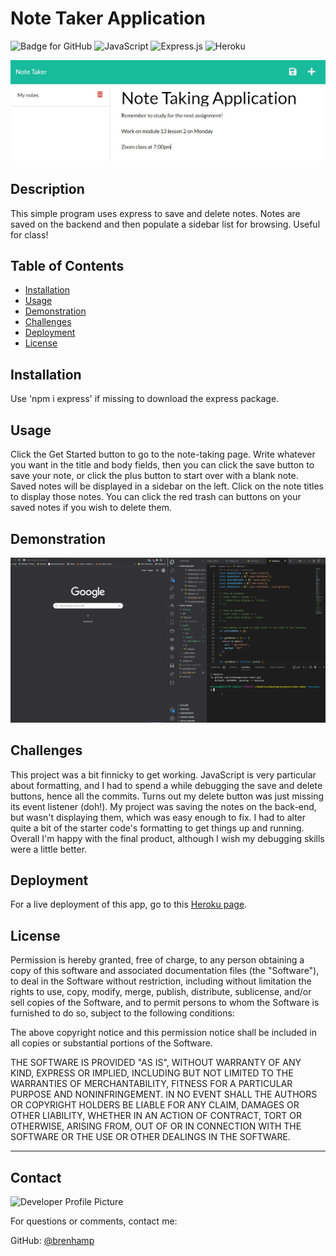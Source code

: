 # Note Taker Application
  ![Badge for GitHub](https://img.shields.io/github/languages/top/brenhamp/note-taker?style=flat&logo=appveyor) 
  ![JavaScript](https://img.shields.io/badge/javascript-%23323330.svg?style=for-the-badge&logo=javascript&logoColor=%23F7DF1E)
  ![Express.js](https://img.shields.io/badge/express.js-%23404d59.svg?style=for-the-badge&logo=express&logoColor=%2361DAFB)
  ![Heroku](https://img.shields.io/badge/heroku-%23430098.svg?style=for-the-badge&logo=heroku&logoColor=white)

  ![App Example Image](./public/assets/images/note-taker-ex-img.jpg)


  ## Description

  This simple program uses express to save and delete notes. Notes are saved on the backend and then populate a sidebar list for browsing.  Useful for class!

  ## Table of Contents
  * [Installation](#installation)
  * [Usage](#usage)
  * [Demonstration](#demonstration)
  * [Challenges](#challenges)
  * [Deployment](#deployment)
  * [License](#license)
  
  ## Installation
  
  Use 'npm i express' if missing to download the express package. 

  
  ## Usage
  
  Click the Get Started button to go to the note-taking page. Write whatever you want in the title and body fields, then you can click the save button to save your note, or click the plus button to start over with a blank note. Saved notes will be displayed in a sidebar on the left. Click on the note titles to display those notes. You can click the red trash can buttons on your saved notes if you wish to delete them.


## Demonstration

![Demo video](./public/assets/video/note-taker-example.gif)
  ## Challenges

  This project was a bit finnicky to get working. JavaScript is very particular about formatting, and I had to spend a while debugging the save and delete buttons, hence all the commits. Turns out my delete button was just missing its event listener (doh!). My project was saving the notes on the back-end, but wasn't displaying them, which was easy enough to fix. I had to alter quite a bit of the starter code's formatting to get things up and running. Overall I'm happy with the final product, although I wish my debugging skills were a little better.


  ## Deployment

  For a live deployment of this app, go to this [Heroku page](https://brenhams-note-taker.herokuapp.com/).

  
  ## License
  
 Permission is hereby granted, free of charge, to any person obtaining a copy of this software and associated documentation files (the "Software"), to deal in the Software without restriction, including without limitation the rights to use, copy, modify, merge, publish, distribute, sublicense, and/or sell copies of the Software, and to permit persons to whom the Software is furnished to do so, subject to the following conditions:

  The above copyright notice and this permission notice shall be included in all copies or substantial portions of the Software.

  THE SOFTWARE IS PROVIDED "AS IS", WITHOUT WARRANTY OF ANY KIND, EXPRESS OR IMPLIED, INCLUDING BUT NOT LIMITED TO THE WARRANTIES OF MERCHANTABILITY, FITNESS FOR A PARTICULAR PURPOSE AND NONINFRINGEMENT. IN NO EVENT SHALL THE AUTHORS OR COPYRIGHT HOLDERS BE LIABLE FOR ANY CLAIM, DAMAGES OR OTHER LIABILITY, WHETHER IN AN ACTION OF CONTRACT, TORT OR OTHERWISE, ARISING FROM, OUT OF OR IN CONNECTION WITH THE SOFTWARE OR THE USE OR OTHER DEALINGS IN THE SOFTWARE.

  
  ---
  
  ## Contact
  
  ![Developer Profile Picture](https://avatars.githubusercontent.com/u/90241529?v=4) 
  
  For questions or comments, contact me:
 
  GitHub: [@brenhamp](https://api.github.com/users/brenhamp)